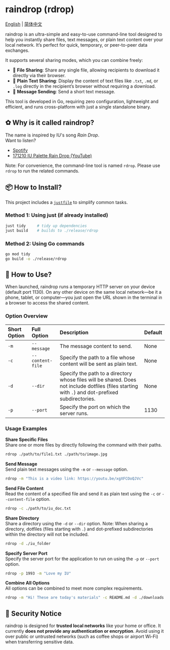 # raindrop (rdrop)

[English](README.md) | [简体中文](README.zh-CN.md)

raindrop is an ultra-simple and easy-to-use command-line tool designed to help you instantly share files, text messages, or plain text content over your local network. It’s perfect for quick, temporary, or peer-to-peer data exchanges.

It supports several sharing modes, which you can combine freely:

* 📁 **File Sharing**: Share any single file, allowing recipients to download it directly via their browser.
* 📄 **Plain Text Sharing**: Display the content of text files like `.txt`, `.md`, or `.log` directly in the recipient’s browser without requiring a download.
* 💬 **Message Sending**: Send a short text message.

This tool is developed in Go, requiring zero configuration, lightweight and efficient, and runs cross-platform with just a single standalone binary.

## ✿ Why is it called raindrop?

The name is inspired by IU's song *Rain Drop*.  
Want to listen?

- [Spotify](https://open.spotify.com/track/6tlMVCqZlmxfnjZt3OiHjE)
- [171210 IU Palette Rain Drop (YouTube)](https://youtu.be/xgXFCOoQJVc)

Note: For convenience, the command-line tool is named `rdrop`. Please use `rdrop` to run the related commands.

## 📦 How to Install?

This project includes a [`justfile`](https://github.com/casey/just) to simplify common tasks.

### Method 1: Using just (if already installed)

```bash
just tidy     # tidy up dependencies
just build    # builds to ./release/rdrop
```

### Method 2: Using Go commands

```bash
go mod tidy
go build -o ./release/rdrop
```

## 🤯 How to Use?

When launched, raindrop runs a temporary HTTP server on your device (default port 1130). On any other device on the same local network—be it a phone, tablet, or computer—you just open the URL shown in the terminal in a browser to access the shared content.

### Option Overview

| Short Option | Full Option    | Description                                                                  | Default |
| :----------- | :------------- | :--------------------------------------------------------------------------- | :------ |
| `-m`         | `--message`    | The message content to send.                                                 | None    |
| `-c`         | `--content-file` | Specify the path to a file whose content will be sent as plain text.         | None    |
| `-d`         | `--dir`        | Specify the path to a directory whose files will be shared. Does not include dotfiles (files starting with `.`) and dot-prefixed subdirectories. | None    |
| `-p`         | `--port`       | Specify the port on which the server runs.                                   | 1130    |

### Usage Examples

**Share Specific Files**  
Share one or more files by directly following the command with their paths.

```bash
rdrop ./path/to/file1.txt ./path/to/image.jpg
```

**Send Message**  
Send plain text messages using the `-m` or `--message` option.

```bash
rdrop -m "This is a video link: https://youtu.be/xgXFCOoQJVc"
```

**Send File Content**  
Read the content of a specified file and send it as plain text using the `-c` or `--content-file` option.

```bash
rdrop -c ./path/to/iu_doc.txt
```

**Share Directory**  
Share a directory using the `-d` or `--dir` option. Note: When sharing a directory, dotfiles (files starting with `.`) and dot-prefixed subdirectories within the directory will not be included.

```bash
rdrop -d ./iu_folder
```

**Specify Server Port**  
Specify the server port for the application to run on using the `-p` or `--port` option.

```bash
rdrop -p 1993 -m "Love my IU"
```

**Combine All Options**  
All options can be combined to meet more complex requirements.

```bash
rdrop -m "Hi! These are today's materials" -c README.md -d ./downloads -p 9000 file.zip
```

## 🥺 Security Notice

raindrop is designed for **trusted local networks** like your home or office. It currently **does not provide any authentication or encryption**. Avoid using it over public or untrusted networks (such as coffee shops or airport Wi-Fi) when transferring sensitive data.
